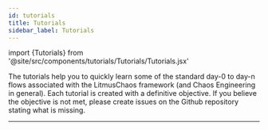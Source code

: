 ```yaml
---
id: tutorials
title: Tutorials
sidebar_label: Tutorials
---
```


import {Tutorials} from '@site/src/components/tutorials/Tutorials/Tutorials.jsx'

The tutorials help you to quickly learn some of the standard day-0 to day-n flows associated with the LitmusChaos framework (and Chaos Engineering in general). Each tutorial is created with a definitive objective. If you believe the objective is not met, please create issues on the Github repository stating what is missing.

---

<Tutorials/>
